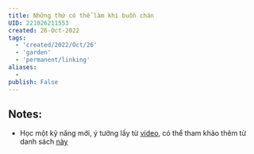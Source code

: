 ```yaml
---
title: Những thứ có thể làm khi buồn chán
UID: 221026211553
created: 26-Oct-2022
tags:
  - 'created/2022/Oct/26'
  - 'garden'
  - 'permanent/linking'
aliases:
  - 
publish: False
---
```

## Notes:

- Học một kỹ năng mới, ý tưởng lấy từ [video](https://www.youtube.com/watch?v=-d5kk6SkyY8&t=32s), có thể tham khảo thêm từ danh sách [này](https://www.developgoodhabits.com/new-skills-to-learn/#87_Develop_Business_Relationships) 
